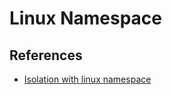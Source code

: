 # Linux Namespace

## References

- [Isolation with linux namespace](https://www.toptal.com/linux/separation-anxiety-isolating-your-system-with-linux-namespaces)
